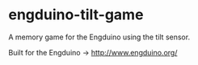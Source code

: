 # engduino-tilt-game
A memory game for the Engduino using the tilt sensor.

Built for the Engduino -> http://www.engduino.org/
